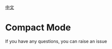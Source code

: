 [中文](https://github.com/vanchKong/layout-plugin/blob/main/README_zh_CN.md)

# Compact Mode

If you have any questions, you can raise an issue

<!-- - Customize `line-height` within a block
- Customize the `gap` between blocks
- Set all blocks' `padding` and `margin` to `0` by default

> Note: If you set the adjustment value too large or too small, it may cause abnormal misalignment of complex block layouts such as lists -->
